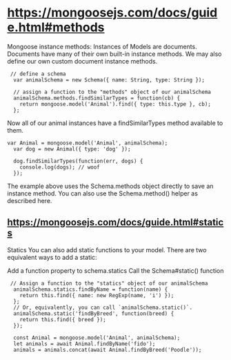 # https://mongoosejs.com/docs/guide.html#methods

Mongoose instance methods:
Instances of Models are documents. Documents have many of their own built-in instance methods. We may also define our own custom document instance methods.
```
 // define a schema
  var animalSchema = new Schema({ name: String, type: String });

  // assign a function to the "methods" object of our animalSchema
  animalSchema.methods.findSimilarTypes = function(cb) {
    return mongoose.model('Animal').find({ type: this.type }, cb);
  };
  ```
  Now all of our animal instances have a findSimilarTypes method available to them.

```
var Animal = mongoose.model('Animal', animalSchema);
  var dog = new Animal({ type: 'dog' });

  dog.findSimilarTypes(function(err, dogs) {
    console.log(dogs); // woof
  });
  ```

The example above uses the Schema.methods object directly to save an instance method. You can also use the Schema.method() helper as described here.


## https://mongoosejs.com/docs/guide.html#statics

Statics
You can also add static functions to your model. There are two equivalent ways to add a static:

Add a function property to schema.statics
Call the Schema#static() function
```
 // Assign a function to the "statics" object of our animalSchema
  animalSchema.statics.findByName = function(name) {
    return this.find({ name: new RegExp(name, 'i') });
  };
  // Or, equivalently, you can call `animalSchema.static()`.
  animalSchema.static('findByBreed', function(breed) {
    return this.find({ breed });
  });

  const Animal = mongoose.model('Animal', animalSchema);
  let animals = await Animal.findByName('fido');
  animals = animals.concat(await Animal.findByBreed('Poodle'));
  ```

  
